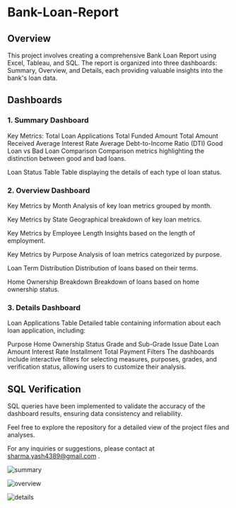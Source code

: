 # Bank-Loan-Report
## Overview
This project involves creating a comprehensive Bank Loan Report using Excel, Tableau, and SQL. The report is organized into three dashboards: Summary, Overview, and Details, each providing valuable insights into the bank's loan data.

## Dashboards
### 1. Summary Dashboard
Key Metrics:
Total Loan Applications
Total Funded Amount
Total Amount Received
Average Interest Rate
Average Debt-to-Income Ratio (DTI)
Good Loan vs Bad Loan Comparison
Comparison metrics highlighting the distinction between good and bad loans.

Loan Status Table
Table displaying the details of each type ol loan status.

### 2. Overview Dashboard
Key Metrics by Month
Analysis of key loan metrics grouped by month.

Key Metrics by State
Geographical breakdown of key loan metrics.

Key Metrics by Employee Length
Insights based on the length of employment.

Key Metrics by Purpose
Analysis of loan metrics categorized by purpose.

Loan Term Distribution
Distribution of loans based on their terms.

Home Ownership Breakdown
Breakdown of loans based on home ownership status.

### 3. Details Dashboard
Loan Applications Table
Detailed table containing information about each loan application, including:

Purpose
Home Ownership Status
Grade and Sub-Grade
Issue Date
Loan Amount
Interest Rate
Installment
Total Payment
Filters
The dashboards include interactive filters for selecting measures, purposes, grades, and verification status, allowing users to customize their analysis.

## SQL Verification
SQL queries have been implemented to validate the accuracy of the dashboard results, ensuring data consistency and reliability.


Feel free to explore the repository for a detailed view of the project files and analyses.

For any inquiries or suggestions, please contact at sharma.yash4389@gmail.com .

![summary](https://github.com/yashsharma1812/Bank-Loan-Report-Project/assets/145771141/30ebbdc7-8ccb-4a69-ac26-ae0cb996fe30)

![overview](https://github.com/yashsharma1812/Bank-Loan-Report-Project/assets/145771141/423fd3ca-e3b1-494a-b359-f6db642cdd0d)

![details](https://github.com/yashsharma1812/Bank-Loan-Report-Project/assets/145771141/00dc820b-eb50-4be9-b209-199686bc5860)









